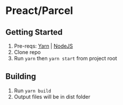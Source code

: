 # Preact/Parcel
## Getting Started
1. Pre-reqs: [Yarn](https://yarnpkg.com) | [NodeJS](https://nodejs.org)
2. Clone repo
3. Run ```yarn``` then ```yarn start``` from project root

## Building
1. Run ```yarn build```
2. Output files will be in dist folder
